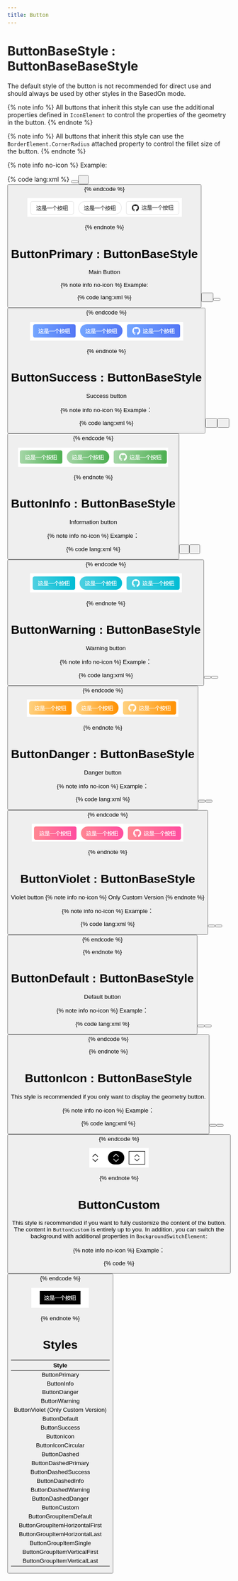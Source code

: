 ```yaml
---
title: Button
---
```


# ButtonBaseStyle : ButtonBaseBaseStyle

The default style of the button is not recommended for direct use and should always be used by other styles in the BasedOn mode.

{% note info %}
All buttons that inherit this style can use the additional properties defined in `IconElement` to control the properties of the geometry in the button.
{% endnote %}

{% note info %}
All buttons that inherit this style can use the `BorderElement.CornerRadius` attached property to control the fillet size of the button.
{% endnote %}

{% note info no-icon %}
Example:

{% code lang:xml %}
<StackPanel Orientation="Horizontal">
  <Button Content="This is a button"/>
  <Button Content="This is a button" Margin="10,0,0,0" controls:BorderElement.CornerRadius="15"/>
  <Button Content="This is a button" Margin="10,0,0,0"
controls:IconElement.Geometry="{StaticResource GithubGeometry}"/>
</StackPanel>
{% endcode %}

![ButtonBaseStyle](https://raw.githubusercontent.com/HandyOrg/HandyOrgResource/master/HandyControl/Doc/native_controls/ButtonBaseStyle_1.png)

{% endnote %}

# ButtonPrimary : ButtonBaseStyle

Main Button

{% note info no-icon %}
Example:

{% code lang:xml %}
<StackPanel Orientation="Horizontal">
   <Button Style="{StaticResource ButtonPrimary}" Content="This is a button"/>
   <Button Style="{StaticResource ButtonPrimary}" Content="This is a button" Margin="10,0,0,0" controls:BorderElement.CornerRadius="15"/>
   <Button Style="{StaticResource ButtonPrimary}" Content="This is a button" Margin="10,0,0,0" controls:IconElement.Geometry="{StaticResource GithubGeometry}"/>
</StackPanel>
{% endcode %}

![ButtonPrimary](https://raw.githubusercontent.com/HandyOrg/HandyOrgResource/master/HandyControl/Doc/native_controls/ButtonPrimary_1.png)

{% endnote %}

# ButtonSuccess : ButtonBaseStyle

Success button

{% note info no-icon %}
Example：

{% code lang:xml %}
<StackPanel Orientation="Horizontal">
   <Button Style="{StaticResource ButtonSuccess}" Content="This is a button"/>
   <Button Style="{StaticResource ButtonSuccess}" Content="This is a button" Margin="10,0,0,0" controls:BorderElement.CornerRadius="15"/>
   <Button Style="{StaticResource ButtonSuccess}" Content="This is a button" Margin="10,0,0,0" controls:IconElement.Geometry="{StaticResource GithubGeometry}"/>
</StackPanel>
{% endcode %}

![ButtonSuccess](https://raw.githubusercontent.com/HandyOrg/HandyOrgResource/master/HandyControl/Doc/native_controls/ButtonSuccess_1.png)

{% endnote %}

# ButtonInfo : ButtonBaseStyle

Information button

{% note info no-icon %}
Example：

{% code lang:xml %}
<StackPanel Orientation="Horizontal">
  <Button Style="{StaticResource ButtonInfo}" Content="This is a button"/>
  <Button Style="{StaticResource ButtonInfo}" Content="This is a button" Margin="10,0,0,0" controls:BorderElement.CornerRadius="15"/>
  <Button Style="{StaticResource ButtonInfo}" Content="This is a button" Margin="10,0,0,0" controls:IconElement.Geometry="{StaticResource GithubGeometry}"/>
</StackPanel>
{% endcode %}

![ButtonInfo](https://raw.githubusercontent.com/HandyOrg/HandyOrgResource/master/HandyControl/Doc/native_controls/ButtonInfo_1.png)

{% endnote %}

# ButtonWarning : ButtonBaseStyle

Warning button

{% note info no-icon %}
Example：

{% code lang:xml %}
<StackPanel Orientation="Horizontal">
    <Button Style="{StaticResource ButtonWarning}" Content="This is a button"/>
    <Button Style="{StaticResource ButtonWarning}" Content="This is a button" Margin="10,0,0,0" controls:BorderElement.CornerRadius="15"/>
    <Button Style="{StaticResource ButtonWarning}" Content="This is a button" Margin="10,0,0,0" controls:IconElement.Geometry="{StaticResource GithubGeometry}"/>
</StackPanel>
{% endcode %}

![ButtonWarning](https://raw.githubusercontent.com/HandyOrg/HandyOrgResource/master/HandyControl/Doc/native_controls/ButtonWarning_1.png)

{% endnote %}

# ButtonDanger : ButtonBaseStyle

Danger button

{% note info no-icon %}
Example：

{% code lang:xml %}
<StackPanel Orientation="Horizontal">
    <Button Style="{StaticResource ButtonDanger}" Content="This is a button"/>
    <Button Style="{StaticResource ButtonDanger}" Content="This is a button" Margin="10,0,0,0" controls:BorderElement.CornerRadius="15"/>
    <Button Style="{StaticResource ButtonDanger}" Content="This is a button" Margin="10,0,0,0" controls:IconElement.Geometry="{StaticResource GithubGeometry}"/>
</StackPanel>
{% endcode %}

![ButtonDanger](https://raw.githubusercontent.com/HandyOrg/HandyOrgResource/master/HandyControl/Doc/native_controls/ButtonDanger_1.png)

{% endnote %}

# ButtonViolet : ButtonBaseStyle

Violet button
{% note info no-icon %}
Only Custom Version
{% endnote %}

{% note info no-icon %}
Example：

{% code lang:xml %}
<StackPanel Orientation="Horizontal">
    <Button Style="{StaticResource ButtonViolet}" Content="This is a button"/>
    <Button Style="{StaticResource ButtonViolet}" Content="This is a button" Margin="10,0,0,0" controls:BorderElement.CornerRadius="15"/>
    <Button Style="{StaticResource ButtonViolet}" Content="This is a button" Margin="10,0,0,0" controls:IconElement.Geometry="{StaticResource GithubGeometry}"/>
</StackPanel>
{% endcode %}

{% endnote %}

# ButtonDefault : ButtonBaseStyle

Default button

{% note info no-icon %}
Example：

{% code lang:xml %}
<StackPanel Orientation="Horizontal">
    <Button Style="{StaticResource ButtonDefault}" Content="This is a button"/>
    <Button Style="{StaticResource ButtonDefault}" Content="This is a button" Margin="10,0,0,0" controls:BorderElement.CornerRadius="15"/>
    <Button Style="{StaticResource ButtonDefault}" Content="This is a button" Margin="10,0,0,0" controls:IconElement.Geometry="{StaticResource GithubGeometry}"/>
</StackPanel>
{% endcode %}

{% endnote %}

# ButtonIcon : ButtonBaseStyle

This style is recommended if you only want to display the geometry button.

{% note info no-icon %}
Example：

{% code lang:xml %}
<StackPanel Orientation="Horizontal">
    <Button Style="{StaticResource ButtonIcon}" Foreground="Black" controls:IconElement.Geometry="{StaticResource UpDownGeometry}"/>
    <Button Style="{StaticResource ButtonIcon}" Background="Black" Foreground="White" controls:BorderElement.CornerRadius="15" controls:IconElement.Geometry="{StaticResource UpDownGeometry}" Margin="10,0,0,0"/>
    <Button Style="{StaticResource ButtonIcon}" BorderThickness="1" BorderBrush="Black" Foreground="Black" controls:IconElement.Geometry="{StaticResource UpDownGeometry}" Margin="10,0,0,0"/>
</StackPanel>
{% endcode %}

![ButtonIcon](https://raw.githubusercontent.com/HandyOrg/HandyOrgResource/master/HandyControl/Doc/native_controls/ButtonIcon_1.png)

{% endnote %}

# ButtonCustom

This style is recommended if you want to fully customize the content of the button. The content in `ButtonCustom` is entirely up to you. In addition, you can switch the background with additional properties in `BackgroundSwitchElement`:

{% note info no-icon %}
Example：

{% code %}
<Button Height="30" Padding="10,0" Background="Black" Foreground="White" Content="This is a button" Style="{StaticResource ButtonCustom}" controls:BackgroundSwitchElement.MouseHoverBackground="Red" controls:BackgroundSwitchElement.MouseDownBackground="PaleVioletRed"/>
{% endcode %}

![ButtonCustom](https://raw.githubusercontent.com/HandyOrg/HandyOrgResource/master/HandyControl/Doc/native_controls/ButtonCustom_1.gif)

{% endnote %}

# Styles
| Style |
| - |
| ButtonPrimary  | 
| ButtonInfo  | 
| ButtonDanger  | 
| ButtonWarning  | 
| ButtonViolet (Only Custom Version) | 
| ButtonDefault | 
| ButtonSuccess  | 
| ButtonIcon  | 
| ButtonIconCircular  | 
| ButtonDashed  | 
| ButtonDashedPrimary  | 
| ButtonDashedSuccess  | 
| ButtonDashedInfo  | 
| ButtonDashedWarning  | 
| ButtonDashedDanger  | 
| ButtonCustom  | 
| ButtonGroupItemDefault  | 
| ButtonGroupItemHorizontalFirst  | 
| ButtonGroupItemHorizontalLast  | 
| ButtonGroupItemSingle |
| ButtonGroupItemVerticalFirst |
| ButtonGroupItemVerticalLast |
